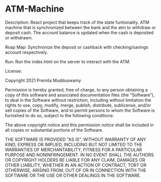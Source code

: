 # ATM-Machine

Description: React project that keeps track of the state funtionality. ATM machine that is synchronized between the bank and the atm to withdraw or deposit cash. The account balance is updated when the cash is deposited or withdrawn.

Roap Map: Synchronize the deposit or cashback with checking/savings account respectively. 

Run: Run the index.html on the server to interact with the ATM. 

License:

Copyright 2021 Premila Mudduswamy

Permission is hereby granted, free of charge, to any person obtaining a copy of this software and associated documentation files (the "Software"), to deal in the Software without restriction, including without limitation the rights to use, copy, modify, merge, publish, distribute, sublicense, and/or sell copies of the Software, and to permit persons to whom the Software is furnished to do so, subject to the following conditions:

The above copyright notice and this permission notice shall be included in all copies or substantial portions of the Software.

THE SOFTWARE IS PROVIDED "AS IS", WITHOUT WARRANTY OF ANY KIND, EXPRESS OR IMPLIED, INCLUDING BUT NOT LIMITED TO THE WARRANTIES OF MERCHANTABILITY, FITNESS FOR A PARTICULAR PURPOSE AND NONINFRINGEMENT. IN NO EVENT SHALL THE AUTHORS OR COPYRIGHT HOLDERS BE LIABLE FOR ANY CLAIM, DAMAGES OR OTHER LIABILITY, WHETHER IN AN ACTION OF CONTRACT, TORT OR OTHERWISE, ARISING FROM, OUT OF OR IN CONNECTION WITH THE SOFTWARE OR THE USE OR OTHER DEALINGS IN THE SOFTWARE.
